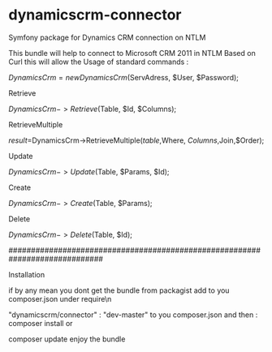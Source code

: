 dynamicscrm-connector
=====================

Symfony package for Dynamics CRM connection on NTLM

This bundle will help to connect to Microsoft CRM 2011 in NTLM 
Based on Curl this will allow the Usage of standard commands :

$DynamicsCrm=new DynamicsCrm($ServAdress, $User, $Password);

Retrieve

$DynamicsCrm->Retrieve($Table, $Id, $Columns);

RetrieveMultiple

$result=$DynamicsCrm->RetrieveMultiple($table,$Where, $Columns,$Join,$Order);

Update

$DynamicsCrm->Update($Table, $Params, $Id);

Create

$DynamicsCrm->Create($Table, $Params);

Delete

$DynamicsCrm->Delete($Table, $Id);

#############################################################################

Installation

if by any mean you dont get the bundle from packagist add to you composer.json under require\n

 "dynamicscrm/connector" : "dev-master"
to you composer.json
and then : 
composer install
or

  composer update
enjoy the bundle

